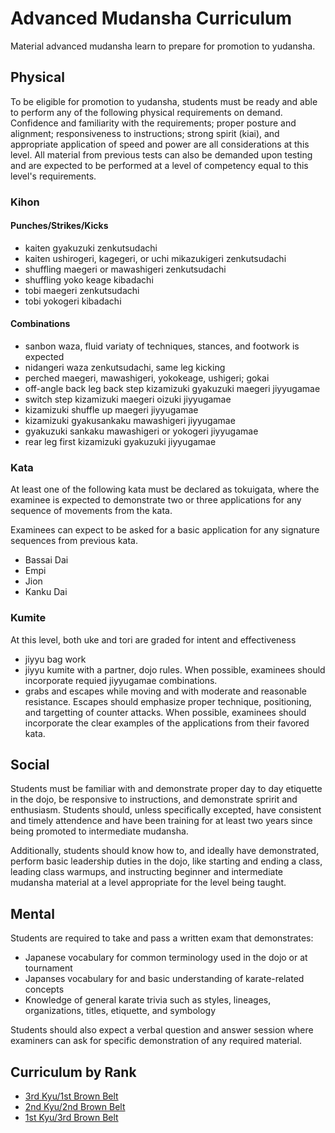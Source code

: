 # Advanced Mudansha Curriculum

Material advanced mudansha learn to prepare for promotion to yudansha.

## Physical

To be eligible for promotion to yudansha, students must be ready and able to perform any of the following
physical requirements on demand. Confidence and familiarity with the requirements; proper posture and alignment;
responsiveness to instructions; strong spirit (kiai), and appropriate application of speed and power are all
considerations at this level. All material from previous tests can also be demanded upon testing and are expected to be
performed at a level of competency equal to this level's requirements.

### Kihon

#### Punches/Strikes/Kicks

* kaiten gyakuzuki zenkutsudachi
* kaiten ushirogeri, kagegeri, or uchi mikazukigeri zenkutsudachi
* shuffling maegeri or mawashigeri zenkutsudachi
* shuffling yoko keage kibadachi
* tobi maegeri zenkutsudachi
* tobi yokogeri kibadachi

#### Combinations

* sanbon waza, fluid variaty of techniques, stances, and footwork is expected
* nidangeri waza zenkutsudachi, same leg kicking
* perched maegeri, mawashigeri, yokokeage, ushigeri; gokai
* off-angle back leg back step kizamizuki gyakuzuki maegeri jiyyugamae
* switch step kizamizuki maegeri oizuki jiyyugamae
* kizamizuki shuffle up maegeri jiyyugamae
* kizamizuki gyakusankaku mawashigeri jiyyugamae
* gyakuzuki sankaku mawashigeri or yokogeri jiyyugamae
* rear leg first kizamizuki gyakuzuki jiyyugamae

### Kata

At least one of the following kata must be declared as tokuigata, where the examinee is expected to demonstrate
two or three applications for any sequence of movements from the kata.

Examinees can expect to be asked for a basic application for any signature sequences from previous kata.

* Bassai Dai
* Empi
* Jion
* Kanku Dai

### Kumite

At this level, both uke and tori are graded for intent and effectiveness

* jiyyu bag work
* jiyyu kumite with a partner, dojo rules. When possible, examinees should incorporate requied jiyyugamae combinations.
* grabs and escapes while moving and with moderate and reasonable resistance. Escapes should emphasize proper
  technique, positioning, and targetting of counter attacks. When possible, examinees should incorporate the
  clear examples of the applications from their favored kata.

## Social

Students must be familiar with and demonstrate proper day to day etiquette in the dojo, be responsive to instructions,
and demonstrate spririt and enthusiasm. Students should, unless specifically excepted, have consistent and timely
attendence and have been training for at least two years since being promoted to intermediate mudansha.

Additionally, students should know how to, and ideally have demonstrated, perform basic leadership duties in the dojo,
like starting and ending a class, leading class warmups, and instructing beginner and intermediate mudansha material
at a level appropriate for the level being taught.

## Mental

Students are required to take and pass a written exam that demonstrates:

* Japanese vocabulary for common terminology used in the dojo or at tournament
* Japanses vocabulary for and basic understanding of karate-related concepts
* Knowledge of general karate trivia such as styles, lineages, organizations, titles, etiquette, and symbology

Students should also expect a verbal question and answer session where examiners can ask for specific demonstration of
any required material.

## Curriculum by Rank

* [3rd Kyu/1st Brown Belt](kyu3.md)
* [2nd Kyu/2nd Brown Belt](kyu2.md)
* [1st Kyu/3rd Brown Belt](kyu1.md)
